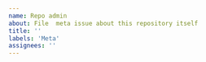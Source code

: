 ```yaml
---
name: Repo admin
about: File  meta issue about this repository itself
title: ''
labels: 'Meta'
assignees: ''
---
```

